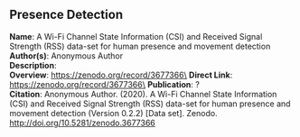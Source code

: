 ## Presence Detection

**Name**: A Wi-Fi Channel State Information (CSI) and Received Signal Strength (RSS) data-set for human presence and movement detection\
**Author(s)**: Anonymous Author\
**Description**:\
**Overview**: https://zenodo.org/record/3677366\
**Direct Link**: https://zenodo.org/record/3677366\
**Publication**: ?\
**Citation**: Anonymous Author. (2020). A Wi-Fi Channel State Information (CSI) and Received Signal Strength (RSS) data-set for human presence and movement detection (Version 0.2.2) [Data set]. Zenodo. http://doi.org/10.5281/zenodo.3677366